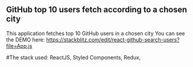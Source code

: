 ## GitHub top 10 users fetch according to a chosen city


This application fetches top 10 GitHub users in a chosen city
You can see the DEMO here: https://stackblitz.com/edit/react-github-search-users?file=App.js

#The stack used: ReactJS, Styled Components, Redux,
